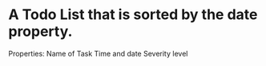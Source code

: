 # A Todo List that is sorted by the date property.
Properties:
Name of Task
Time and date
Severity level
